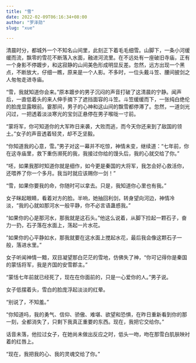 ```yaml
---
title: "雪"
date: 2022-02-09T06:16:34+08:00
author: "罗泽勋"
slug: "xue"

---
```


清晨时分，都城外一个不知名山间里，此刻正下着毛毛细雪。山脚下，一条小河缓缓而流，飘零的雪花不断落入水面，融进河流里。在不远处有一座破旧寺庙，正有一个身影不停踱步，和这寂静的山间美色形成明显反差。忽然，远方出现一个黑点，不断放大，仔细一瞧，原来是一个人影。不多时，一位头戴斗笠、腰间披剑之人匆匆走进寺庙。

“雪，我就知道你会来。”原本踱步的男子沉闷的声音打破了这清晨的宁静。闻声后，一直低着头的来人伸手摘下了遮挡面容的斗笠。斗笠缓缓而下，一张纯白绝伦的脸庞显露眼前。霎那间，男子的心神和这山间的飘雪都停滞了。忽然，一道剑光闪过，一把透着淡淡寒光的宝剑正悬停在男子喉咙一寸前。

“蒙将军，你可知道你的大军昨日来袭，大败而逃，而今天你还来到了敌国的领土。”女子的声音透着轻灵，却不乏坚毅。

“你知道我的心意，雪。”男子对这一幕并不吃惊，神情未变，继续道：“七年前，你在这寺庙里，救下重伤濒死的我，我接过你给的馒头后，我的心就交给了你。”

“呸，如果我那时知道你就是细作，如今更是秦国的大将军，我怎会好心救活你，还喂养了你一个多月。我当时就应该赐你一剑！”

“雪，如果你要我的命，你随时可以拿去。只是，我知道你心里也有我。”

女子眯起眼睛，看着对方的脸。半响，她抽回利剑，转身望向河边，神情冷淡，“我的心就如那河水一般平静，你不必言语蛊惑我。”

“如果你的心是那河水，那我就是这石头。”他这么说着，从脚下捡起一颗石子，奋力一扔，石子落在水面上，荡起一片水花。

”如果你的心平静如水，那我就要在这水面上搅起水花，最后我会像这颗石子一般，落进水里。”

女子听闻神情一黯，双目凝望那白茫茫的雪地，仿佛失了神，“你可记得你是秦国的蒙恬将军，我是齐国的安雪郡主。”

“蒙恬七年前就已经死了，现在在你面前的，只是一心爱你的人。”男子说。

女子低摆着头，雪白的脸庞浮起淡淡的红晕。

“别说了，不知羞。”

“你知道吗，我的勇气、信仰、骄傲、难堪、欲望和恐惧，在昨日重新看到你的那一刻，全都消失了，只剩下我真正重要的东西。现在，我把它交给你。”

话音未落，他拉过女子，在她尚未做出反应之时，低头一吻，吻在那雪白肌肤映衬着的红唇上。

“现在，我把我的心、我的灵魂交给了你。”